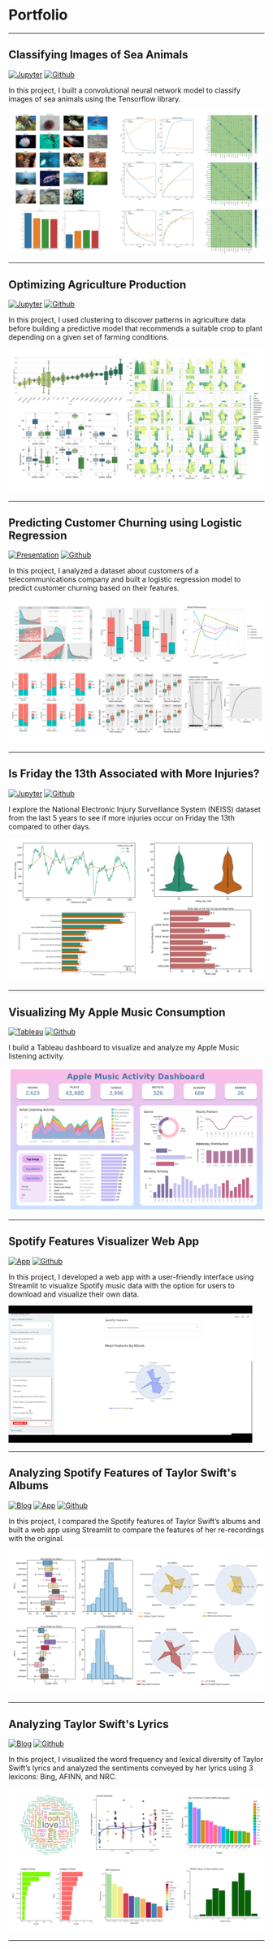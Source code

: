 # Portfolio

---

## Classifying Images of Sea Animals

[![Jupyter](https://img.shields.io/badge/Jupyter-View%20Notebook-F37626?logo=Jupyter)](https://github.com/johncarlomaula/sea-animal-classification/blob/main/image_classifier.ipynb)
[![Github](https://img.shields.io/badge/Github-View%20on%20Github-green?logo=Github)](https://github.com/johncarlomaula/sea-animal-classification)

In this project, I built a convolutional neural network model to classify images of sea animals using the Tensorflow library.

<img src="images/thumbnails/project8_thumbnail.png?raw=true"/>

---

## Optimizing Agriculture Production 

[![Jupyter](https://img.shields.io/badge/Jupyter-View%20Notebook-F37626?logo=Jupyter)](https://github.com/johncarlomaula/agriculture-project/blob/main/agriculture.ipynb)
[![Github](https://img.shields.io/badge/Github-View%20on%20Github-green?logo=Github)](https://github.com/johncarlomaula/agriculture-project)

In this project, I used clustering to discover patterns in agriculture data before building a predictive model that recommends a suitable crop to plant depending on a given set of farming conditions. 

<img src="images/thumbnails/project7_thumbnail.png?raw=true"/>

---

## Predicting Customer Churning using Logistic Regression

[![Presentation](https://img.shields.io/badge/Presentation-View%20Slides-blue)](pdf/telco_churn_slides.pdf)
[![Github](https://img.shields.io/badge/Github-View%20on%20Github-green?logo=Github)](https://github.com/johncarlomaula/telco-churn-project)

In this project, I analyzed a dataset about customers of a telecommunications company and built a logistic regression model to predict customer churning based on their features.

<img src="images/thumbnails/project5_thumbnail.png?raw=true"/>

---

## Is Friday the 13th Associated with More Injuries?

[![Jupyter](https://img.shields.io/badge/Jupyter-View%20Notebook-F37626?logo=Jupyter)](https://github.com/johncarlomaula/neiss-injury-project/blob/main/analysis.ipynb)
[![Github](https://img.shields.io/badge/Github-View%20on%20Github-green?logo=Github)](https://github.com/johncarlomaula/neiss-injury-project)

I explore the National Electronic Injury Surveillance System (NEISS) dataset from the last 5 years to see if more injuries occur on Friday the 13th compared to other days. 

<img src="images/thumbnails/project6_thumbnail.png?raw=true"/>

---

## Visualizing My Apple Music Consumption

[![Tableau](https://img.shields.io/badge/Tableau-View%20Dashboard-E97627?logo=Tableau)](https://public.tableau.com/views/AppleMusicActivityDashboard/DASH-TopSongs?:language=en-US&:display_count=n&:origin=viz_share_link)
[![Github](https://img.shields.io/badge/Github-View%20on%20Github-green?logo=Github)](https://github.com/johncarlomaula/apple-music-activity-project)

I build a Tableau dashboard to visualize and analyze my Apple Music listening activity. 

<img src="images/thumbnails/project4_thumbnail.png?raw=true"/>

---

## Spotify Features Visualizer Web App

[![App](https://img.shields.io/badge/App-Open%20App-blue)](https://johncarlomaula-spotify-features-visualizer-app-app-0l4de8.streamlitapp.com/)
[![Github](https://img.shields.io/badge/Github-View%20on%20Github-green?logo=Github)](https://github.com/johncarlomaula/spotify-features-visualizer-app)

In this project, I developed a web app with a user-friendly interface using Streamlit to visualize Spotify music data with the option for users to download and visualize their own data.

<img src="images/thumbnails/project3_thumbnail_v2.gif?raw=true" class="center"/>

---

## Analyzing Spotify Features of Taylor Swift's Albums

[![Blog](https://img.shields.io/badge/Blog-View%20Blog-blue)](/project1_swift)
[![App](https://img.shields.io/badge/App-Open%20App-blue)](https://johncarlomaula-taylorswift-spotify-features-pr-swift-app-8j8zgx.streamlitapp.com/)
[![Github](https://img.shields.io/badge/Github-View%20on%20Github-green?logo=Github)](https://github.com/johncarlomaula/taylorswift-spotify-features-project)

In this project, I compared the Spotify features of Taylor Swift’s albums and built a web app using Streamlit to compare the features of her re-recordings with the original. 

<img src="images/thumbnails/project1_thumbnail.png?raw=true"/>

---

## Analyzing Taylor Swift's Lyrics

[![Blog](https://img.shields.io/badge/Blog-View%20Blog-blue)](/project2_lyrics)
[![Github](https://img.shields.io/badge/Github-View%20on%20Github-green?logo=Github)](https://github.com/johncarlomaula/taylorswift-lyrics-project)

In this project, I visualized the word frequency and lexical diversity of Taylor Swift’s lyrics and analyzed the sentiments conveyed by her lyrics using 3 lexicons: Bing, AFINN, and NRC.

<img src="images/thumbnails/project2_thumbnail.png?raw=true"/>

---
